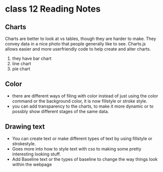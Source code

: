 # class 12 Reading Notes

## Charts 
Charts are better to look at vs tables, though they are harder to make. They convey data in a nice photo that people generally like to see.
Charts.js allows easier and more userfriendly code to help create and alter charts. 
1. they have bar chart
1. line chart
1. pie chart


## Color
* there are different ways of filing with color instead of just using the color command or the background color, it is now fillstyle or stroke style. 
* you can add transparency to the charts, to make it more dynamic or to possbly show different stages of the same data. 



## Drawing text 
* You can create text or make different types of text by using fillstyle or strokestyle.
* Goes more into how to style text with css to making some pretty interesting looking stuff. 
* Add Baseline text or the types of baseline to change the way things look within the webpage
